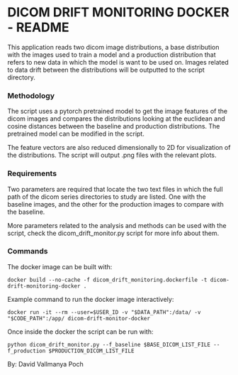 # DICOM DRIFT MONITORING DOCKER - README #

This application reads two dicom image distributions, a base distribution with the images used to train a model and a production distribution that refers to new data in which the model is want to be used on. Images related to data drift between the distributions will be outputted to the script directory.

### Methodology ###

The script uses a pytorch pretrained model to get the image features of the dicom images and compares the distributions looking at the euclidean and cosine distances between the baseline and production distributions. The pretrained model can be modified in the script.

The feature vectors are also reduced dimensionally to 2D for visualization of the distributions. The script will output .png files with the relevant plots.

### Requirements ###

Two parameters are required that locate the two text files in which the full path of the dicom series directories to study are listed. One with the baseline images, and the other for the production images to compare with the baseline. 

More parameters related to the analysis and methods can be used with the script, check the dicom_drift_monitor.py script for more info about them.

### Commands ###

The docker image can be built with:

```docker build --no-cache -f dicom_drift_monitoring.dockerfile -t dicom-drift-monitoring-docker .```

Example command to run the docker image interactively:

```docker run -it --rm --user=$USER_ID -v "$DATA_PATH":/data/ -v "$CODE_PATH":/app/ dicom-drift-monitor-docker```

Once inside the docker the script can be run with:

```python dicom_drift_monitor.py --f_baseline $BASE_DICOM_LIST_FILE --f_production $PRODUCTION_DICOM_LIST_FILE```


By: David Vallmanya Poch
